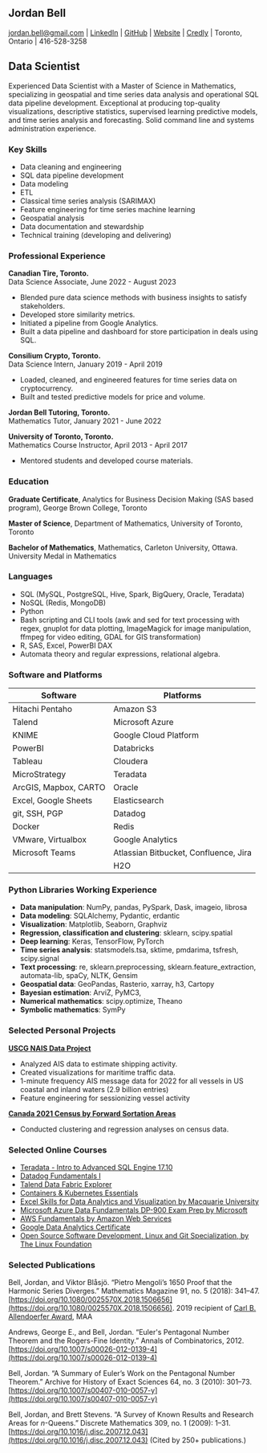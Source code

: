 ## Jordan Bell

[jordan.bell@gmail.com](mailto:jordan.bell@gmail.com) | [LinkedIn](https://linkedin.com/in/jordanbell2357) | [GitHub](https://github.com/jordanbell2357) | [Website](http://jordanbell.info) | [Credly](https://www.credly.com/users/jordanbell2357/badges) | Toronto, Ontario | 416-528-3258

## Data Scientist

Experienced Data Scientist with a Master of Science in Mathematics, specializing in geospatial and time series data analysis and operational SQL data pipeline development. Exceptional at producing top-quality visualizations, descriptive statistics, supervised learning predictive models, and time series analysis and forecasting. Solid command line and systems administration experience.

### Key Skills

- Data cleaning and engineering
- SQL data pipeline development
- Data modeling
- ETL
- Classical time series analysis (SARIMAX)
- Feature engineering for time series machine learning
- Geospatial analysis
- Data documentation and stewardship
- Technical training (developing and delivering)

### Professional Experience

**Canadian Tire, Toronto.**  
Data Science Associate, June 2022 - August 2023

- Blended pure data science methods with business insights to satisfy stakeholders.
- Developed store similarity metrics.
- Initiated a pipeline from Google Analytics.
- Built a data pipeline and dashboard for store participation in deals using SQL.

**Consilium Crypto, Toronto.**  
Data Science Intern, January 2019 - April 2019

- Loaded, cleaned, and engineered features for time series data on cryptocurrency.
- Built and tested predictive models for price and volume.

**Jordan Bell Tutoring, Toronto.**  
Mathematics Tutor, January 2021 - June 2022

**University of Toronto, Toronto.**  
Mathematics Course Instructor, April 2013 - April 2017

- Mentored students and developed course materials.

### Education

**Graduate Certificate**, Analytics for Business Decision Making (SAS based program), George Brown College, Toronto

**Master of Science**, Department of Mathematics, University of Toronto, Toronto

**Bachelor of Mathematics**, Mathematics, Carleton University, Ottawa. University Medal in Mathematics

### Languages

- SQL (MySQL, PostgreSQL, Hive, Spark, BigQuery, Oracle, Teradata)
- NoSQL (Redis, MongoDB)
- Python
- Bash scripting and CLI tools (awk and sed for text processing with regex, gnuplot for data plotting, ImageMagick for image manipulation, ffmpeg for video editing, GDAL for GIS transformation)
- R, SAS, Excel, PowerBI DAX
- Automata theory and regular expressions, relational algebra.


### Software and Platforms

| Software                  | Platforms                                   |
|---------------------------|---------------------------------------------|
| Hitachi Pentaho           | Amazon S3                                   |
| Talend                    | Microsoft Azure                             |
| KNIME                     | Google Cloud Platform                       |
| PowerBI                   | Databricks                                  |
| Tableau                   | Cloudera                                    |
| MicroStrategy             | Teradata                                    |
| ArcGIS, Mapbox, CARTO     | Oracle                                      |
| Excel, Google Sheets      | Elasticsearch                               |
| git, SSH, PGP             | Datadog                                     |
| Docker                    | Redis                                       |
| VMware, Virtualbox        | Google Analytics                            |
| Microsoft Teams           | Atlassian Bitbucket, Confluence, Jira       |
|                           | H2O                                         |


### Python Libraries Working Experience

- **Data manipulation**: NumPy, pandas, PySpark, Dask, imageio, librosa
- **Data modeling**: SQLAlchemy, Pydantic, erdantic
- **Visualization**: Matplotlib, Seaborn, Graphviz
- **Regression, classification and clustering**: sklearn, scipy.spatial
- **Deep learning**: Keras, TensorFlow, PyTorch
- **Time series analysis**: statsmodels.tsa, sktime, pmdarima, tsfresh, scipy.signal
- **Text processing**: re, sklearn.preprocessing, sklearn.feature_extraction, automata-lib, spaCy, NLTK, Gensim
- **Geospatial data**: GeoPandas, Rasterio, xarray, h3, Cartopy
- **Bayesian estimation**: ArviZ, PyMC3, 
- **Numerical mathematics**: scipy.optimize, Theano
- **Symbolic mathematics**: SymPy



### Selected Personal Projects

**[USCG NAIS Data Project](https://github.com/jordanbell2357/uscg-nais-data)**

- Analyzed AIS data to estimate shipping activity.
- Created visualizations for maritime traffic data.
- 1-minute frequency AIS message data for 2022 for all vessels in US coastal and inland waters (2.9 billion entries)
- Feature engineering for sessionizing vessel activity

**[Canada 2021 Census by Forward Sortation Areas](https://github.com/jordanbell2357/canada-2021-census)**

- Conducted clustering and regression analyses on census data.

### Selected Online Courses

- [Teradata - Intro to Advanced SQL Engine 17.10](https://www.credly.com/earner/earned/badge/100a7cd0-8356-4442-b991-0abc20307537)
- [Datadog Fundamentals I](https://www.credly.com/earner/earned/badge/41003b6f-fdb9-456b-a97d-6b9972147175)
- [Talend Data Fabric Explorer](https://www.credly.com/earner/earned/badge/7a0e8e9b-6984-4973-a6a6-3acd028d0532)
- [Containers & Kubernetes Essentials](https://www.credly.com/earner/earned/badge/4242d25d-435d-4a3e-8114-0b8c059aa7f4)
- [Excel Skills for Data Analytics and Visualization by Macquarie University](https://coursera.org/share/758c31b0eca67317d378432811a49eae)
- [Microsoft Azure Data Fundamentals DP-900 Exam Prep by Microsoft](https://coursera.org/share/3a9b0b2b40a9cbe9f257ca1000ea0271)
- [AWS Fundamentals by Amazon Web Services](https://coursera.org/share/add6daea4dd38b3d06e02647736c9481)
- [Google Data Analytics Certificate](https://www.credly.com/badges/edcdba60-5676-4202-91d0-aec1247fe104/linked_in_profile)
- [Open Source Software Development, Linux and Git Specialization, by The Linux Foundation](https://www.credly.com/badges/3ca0eef0-4775-4a38-bae5-c500e12a35cc/linked_in_profile)

### Selected Publications

Bell, Jordan, and Viktor Blåsjö. “Pietro Mengoli’s 1650 Proof that the Harmonic Series Diverges.” Mathematics Magazine 91, no. 5 (2018): 341–47. [https://doi.org/10.1080/0025570X.2018.1506656](https://doi.org/10.1080/0025570X.2018.1506656). 2019 recipient of [Carl B. Allendoerfer Award](https://www.maa.org/programs-and-communities/member-communities/maa-awards/writing-awards/carl-b-allendoerfer-awards), MAA

Andrews, George E., and Bell, Jordan. “Euler's Pentagonal Number Theorem and the Rogers-Fine Identity.” Annals of Combinatorics, 2012. [https://doi.org/10.1007/s00026-012-0139-4](https://doi.org/10.1007/s00026-012-0139-4)

Bell, Jordan. “A Summary of Euler’s Work on the Pentagonal Number Theorem.” Archive for History of Exact Sciences 64, no. 3 (2010): 301–73. [https://doi.org/10.1007/s00407-010-0057-y](https://doi.org/10.1007/s00407-010-0057-y)

Bell, Jordan, and Brett Stevens. “A Survey of Known Results and Research Areas for *n*-Queens.” Discrete Mathematics 309, no. 1 (2009): 1–31. [https://doi.org/10.1016/j.disc.2007.12.043](https://doi.org/10.1016/j.disc.2007.12.043) (Cited by 250+ publications.)